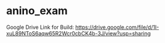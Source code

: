 # anino_exam
 
Google Drive Link for Build: https://drive.google.com/file/d/1I-xuL89NToS6aqw65R2Wcr0cbCK4b-3J/view?usp=sharing


